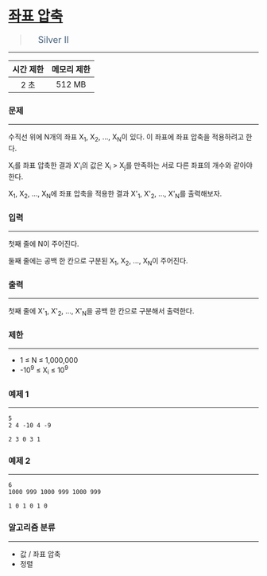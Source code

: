 # [좌표 압축](https://www.acmicpc.net/problem/18870)

> <img src="https://d2gd6pc034wcta.cloudfront.net/tier/9.svg" width="16" heigth="21" style = "vertical-align: middle;"/>&nbsp;<span style="font-size: 18px; color: #435f7a;">Silver II</span>

***

<div align="center">

|시간 제한|메모리 제한|
|:---:|:---:|
|2 초 |512 MB|

</div>

### 문제

***

수직선 위에 N개의 좌표 X<sub>1</sub>, X<sub>2</sub>, ..., X<sub>N</sub>이 있다. 이 좌표에 좌표 압축을 적용하려고 한다.

X<sub>i</sub>를 좌표 압축한 결과 X'<sub>i</sub>의 값은 X<sub>i</sub> &gt; X<sub>j</sub>를 만족하는 서로 다른 좌표의 개수와 같아야 한다.

X<sub>1</sub>, X<sub>2</sub>, ..., X<sub>N</sub>에 좌표 압축을 적용한 결과 X'<sub>1</sub>, X'<sub>2</sub>, ..., X'<sub>N</sub>를 출력해보자.

### 입력

***

첫째 줄에 N이 주어진다.

둘째 줄에는 공백 한 칸으로 구분된 X<sub>1</sub>, X<sub>2</sub>, ..., X<sub>N</sub>이 주어진다.

### 출력

***

첫째 줄에 X'<sub>1</sub>, X'<sub>2</sub>, ..., X'<sub>N</sub>을 공백 한 칸으로 구분해서 출력한다.

### 제한

***

* 1 ≤ N ≤ 1,000,000  
* -10<sup>9</sup> ≤ X<sub>i</sub> ≤ 10<sup>9</sup>

### 예제 1

***

```
5
2 4 -10 4 -9
```

```
2 3 0 3 1
```

### 예제 2

***

```
6
1000 999 1000 999 1000 999
```

```
1 0 1 0 1 0
```

### 알고리즘 분류

***

* 값 / 좌표 압축
* 정렬

